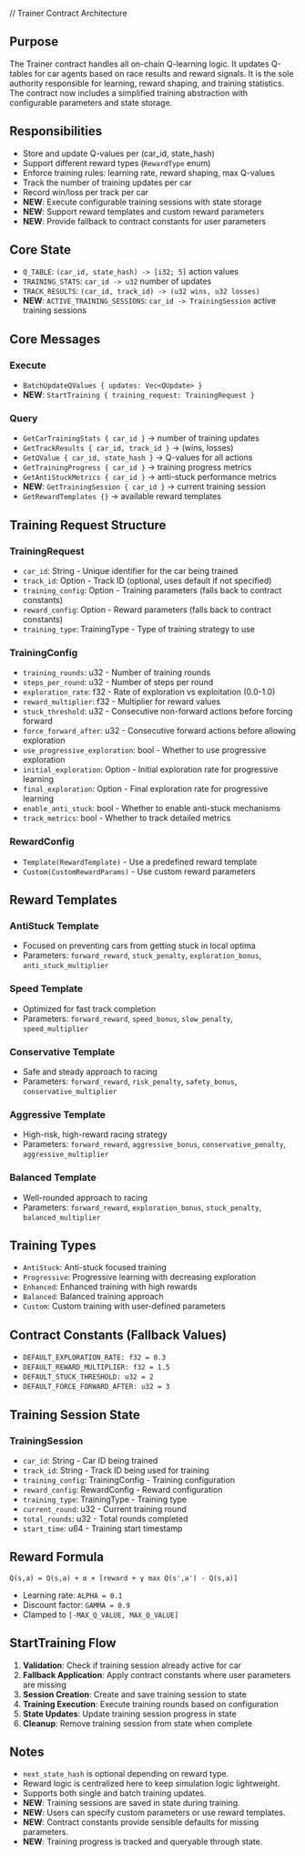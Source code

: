 // Trainer Contract Architecture

## Purpose

The Trainer contract handles all on-chain Q-learning logic. It updates Q-tables for car agents based on race results and reward signals. It is the sole authority responsible for learning, reward shaping, and training statistics. The contract now includes a simplified training abstraction with configurable parameters and state storage.

## Responsibilities

* Store and update Q-values per (car_id, state_hash)
* Support different reward types (`RewardType` enum)
* Enforce training rules: learning rate, reward shaping, max Q-values
* Track the number of training updates per car
* Record win/loss per track per car
* **NEW**: Execute configurable training sessions with state storage
* **NEW**: Support reward templates and custom reward parameters
* **NEW**: Provide fallback to contract constants for user parameters

## Core State

* `Q_TABLE`: `(car_id, state_hash) -> [i32; 5]` action values
* `TRAINING_STATS`: `car_id -> u32` number of updates
* `TRACK_RESULTS`: `(car_id, track_id) -> (u32 wins, u32 losses)`
* **NEW**: `ACTIVE_TRAINING_SESSIONS`: `car_id -> TrainingSession` active training sessions

## Core Messages

### Execute

* `BatchUpdateQValues { updates: Vec<QUpdate> }`
* **NEW**: `StartTraining { training_request: TrainingRequest }`

### Query

* `GetCarTrainingStats { car_id }` → number of training updates
* `GetTrackResults { car_id, track_id }` → (wins, losses)
* `GetQValue { car_id, state_hash }` → Q-values for all actions
* `GetTrainingProgress { car_id }` → training progress metrics
* `GetAntiStuckMetrics { car_id }` → anti-stuck performance metrics
* **NEW**: `GetTrainingSession { car_id }` → current training session
* `GetRewardTemplates {}` → available reward templates

## Training Request Structure

### TrainingRequest
- `car_id`: String - Unique identifier for the car being trained
- `track_id`: Option<String> - Track ID (optional, uses default if not specified)
- `training_config`: Option<TrainingConfig> - Training parameters (falls back to contract constants)
- `reward_config`: Option<RewardConfig> - Reward parameters (falls back to contract constants)
- `training_type`: TrainingType - Type of training strategy to use

### TrainingConfig
- `training_rounds`: u32 - Number of training rounds
- `steps_per_round`: u32 - Number of steps per round
- `exploration_rate`: f32 - Rate of exploration vs exploitation (0.0-1.0)
- `reward_multiplier`: f32 - Multiplier for reward values
- `stuck_threshold`: u32 - Consecutive non-forward actions before forcing forward
- `force_forward_after`: u32 - Consecutive forward actions before allowing exploration
- `use_progressive_exploration`: bool - Whether to use progressive exploration
- `initial_exploration`: Option<f32> - Initial exploration rate for progressive learning
- `final_exploration`: Option<f32> - Final exploration rate for progressive learning
- `enable_anti_stuck`: bool - Whether to enable anti-stuck mechanisms
- `track_metrics`: bool - Whether to track detailed metrics

### RewardConfig
- `Template(RewardTemplate)` - Use a predefined reward template
- `Custom(CustomRewardParams)` - Use custom reward parameters

## Reward Templates

### AntiStuck Template
- Focused on preventing cars from getting stuck in local optima
- Parameters: `forward_reward`, `stuck_penalty`, `exploration_bonus`, `anti_stuck_multiplier`

### Speed Template
- Optimized for fast track completion
- Parameters: `forward_reward`, `speed_bonus`, `slow_penalty`, `speed_multiplier`

### Conservative Template
- Safe and steady approach to racing
- Parameters: `forward_reward`, `risk_penalty`, `safety_bonus`, `conservative_multiplier`

### Aggressive Template
- High-risk, high-reward racing strategy
- Parameters: `forward_reward`, `aggressive_bonus`, `conservative_penalty`, `aggressive_multiplier`

### Balanced Template
- Well-rounded approach to racing
- Parameters: `forward_reward`, `exploration_bonus`, `stuck_penalty`, `balanced_multiplier`

## Training Types

* `AntiStuck`: Anti-stuck focused training
* `Progressive`: Progressive learning with decreasing exploration
* `Enhanced`: Enhanced training with high rewards
* `Balanced`: Balanced training approach
* `Custom`: Custom training with user-defined parameters

## Contract Constants (Fallback Values)

* `DEFAULT_EXPLORATION_RATE: f32 = 0.3`
* `DEFAULT_REWARD_MULTIPLIER: f32 = 1.5`
* `DEFAULT_STUCK_THRESHOLD: u32 = 2`
* `DEFAULT_FORCE_FORWARD_AFTER: u32 = 3`

## Training Session State

### TrainingSession
- `car_id`: String - Car ID being trained
- `track_id`: String - Track ID being used for training
- `training_config`: TrainingConfig - Training configuration
- `reward_config`: RewardConfig - Reward configuration
- `training_type`: TrainingType - Training type
- `current_round`: u32 - Current training round
- `total_rounds`: u32 - Total rounds completed
- `start_time`: u64 - Training start timestamp

## Reward Formula

`Q(s,a) = Q(s,a) + α × [reward + γ max Q(s',a') - Q(s,a)]`

* Learning rate: `ALPHA = 0.1`
* Discount factor: `GAMMA = 0.9`
* Clamped to `[-MAX_Q_VALUE, MAX_Q_VALUE]`

## StartTraining Flow

1. **Validation**: Check if training session already active for car
2. **Fallback Application**: Apply contract constants where user parameters are missing
3. **Session Creation**: Create and save training session to state
4. **Training Execution**: Execute training rounds based on configuration
5. **State Updates**: Update training session progress in state
6. **Cleanup**: Remove training session from state when complete

## Notes

* `next_state_hash` is optional depending on reward type.
* Reward logic is centralized here to keep simulation logic lightweight.
* Supports both single and batch training updates.
* **NEW**: Training sessions are saved in state during training.
* **NEW**: Users can specify custom parameters or use reward templates.
* **NEW**: Contract constants provide sensible defaults for missing parameters.
* **NEW**: Training progress is tracked and queryable through state.
